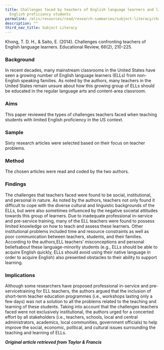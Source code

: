 ```yaml
---
title: Challenges faced by teachers of English language learners and limited
  English proficiency students
permalink: /elis/resources/read/research-summaries/subject-literacy/challenges-faced-by-teachers-and-students/
description: ""
third_nav_title: Subject Literacy
---
```

Khong, T. D. H., & Saito, E. (2014). Challenges confronting teachers of English language learners. Educational Review, 66(2), 210-225.

### Background

In recent decades, many mainstream classrooms in the United States have seen a growing number of English language learners (ELLs) from non-English speaking families. As noted by the authors, many teachers in the United States remain unsure about how this growing group of ELLs should be educated in the regular language arts and content-area classroom.

### Aims

This paper reviewed the types of challenges teachers faced when teaching students with limited English proficiency in the US context.

### Sample

Sixty research articles were selected based on their focus on teacher problems.

### Method

The chosen articles were read and coded by the two authors.

### Findings

The challenges that teachers faced were found to be social, institutional, and personal in nature. As noted by the authors, teachers not only found it difficult to cope with the diverse cultural and linguistic backgrounds of the ELLs, but were also sometimes influenced by the negative societal attitudes towards this group of learners. Due to inadequate professional in-service and pre-service training, many of the ELL teachers were found to possess limited knowledge on how to teach and assess these learners. Other institutional problems included time and resource constraints as well as poor communication between teachers, students, and their families. According to the authors,ELL teachers’ misconceptions and personal beliefsabout these language-minority students (e.g., ELLs should be able to acquire English quickly, ELLs should avoid using their native language in order to acquire English) also presented obstacles to their ability to support learning.

### Implications

Although some researchers have proposed professional in-service and pre-servicetraining for ELL teachers, the authors argued that the inclusion of short-term teacher education programmes (i.e., workshops lasting only a few days) was not a solution to all the problems related to the teaching and learning of these students. Taking into account that the challenges teachers faced were not exclusively institutional, the authors urged for a concerted effort by all stakeholders (i.e., teachers, schools, local and central administrators, academics, local communities, government officials) to help improve the social, economic, political, and cultural issues surrounding the teaching and learning of ELLs.

_**Original article retrieved from Taylor & Francis**_   

